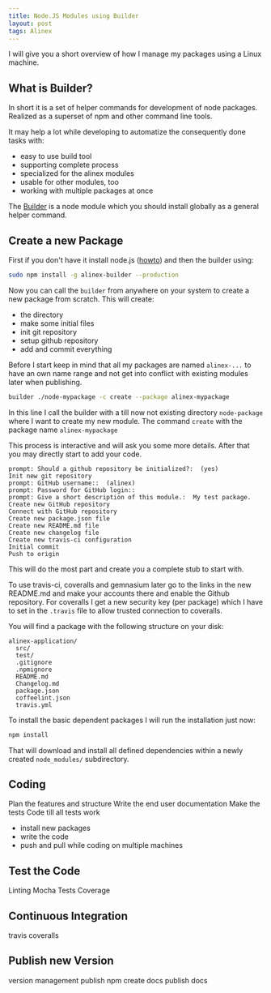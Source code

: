 ```yaml
---
title: Node.JS Modules using Builder
layout: post
tags: Alinex
---
```


I will give you a short overview of how I manage my packages using a Linux
machine.

## What is Builder?

In short it is a set of helper commands for development of node packages.
Realized as a superset of npm and other command line tools.

It may help a lot while developing to automatize the consequently done tasks with:

- easy to use build tool
- supporting complete process
- specialized for the alinex modules
- usable for other modules, too
- working with multiple packages at once

The [Builder](http://alinex.github.io/node-builder) is a node module which you
should install globally as a general helper command.

## Create a new Package

First if you don't have it install node.js ([howto](http://alinex.github.io/node-alinex/src/doc/install.md.html))
and then the builder using:

``` sh
sudo npm install -g alinex-builder --production
```

Now you can call the `builder` from anywhere on your system to create a new package
from scratch. This will create:

* the directory
* make some initial files
* init git repository
* setup github repository
* add and commit everything

Before I start keep in mind that all my packages are named `alinex-...` to have an
own name range and not get into conflict with existing modules later when publishing.

``` sh
builder ./node-mypackage -c create --package alinex-mypackage
```

In this line I call the builder with a till now not existing directory `node-package`
where I want to create my new module. The command `create` with the package name
`alinex-mypackage`

This process is interactive and will ask you some more details. After that you
may directly start to add your code.

``` text
prompt: Should a github repository be initialized?:  (yes)
Init new git repository
prompt: GitHub username::  (alinex)
prompt: Password for GitHub login::
prompt: Give a short description of this module.:  My test package.
Create new GitHub repository
Connect with GitHub repository
Create new package.json file
Create new README.md file
Create new changelog file
Create new travis-ci configuration
Initial commit
Push to origin
```

This will do the most part and create you a complete stub to start with.

To use travis-ci, coveralls and gemnasium later go to the links in the new
README.md and make your accounts there and enable the Github repository. For
coveralls I get a new security key (per package) which I have to set in the
`.travis` file to allow trusted connection to coveralls.

You will find a package with the following structure on your disk:

``` text
alinex-application/
  src/
  test/
  .gitignore
  .npmignore
  README.md
  Changelog.md
  package.json
  coffeelint.json
  travis.yml
```

To install the basic dependent packages I will run the installation just now:

``` sh
npm install
```

That will download and install all defined dependencies within a newly created
`node_modules/` subdirectory.

## Coding




Plan the features and structure
Write the end user documentation
Make the tests
Code till all tests work
- install new packages
- write the code
- push and pull while coding on multiple machines

## Test the Code

Linting
Mocha Tests
Coverage

## Continuous Integration

travis
coveralls

## Publish new Version

version management
publish npm
create docs
publish docs

